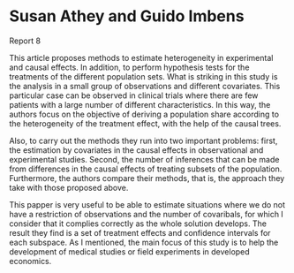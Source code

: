 # Susan Athey and Guido Imbens 
Report 8

This article proposes methods to estimate heterogeneity in experimental and causal effects. In addition, to perform hypothesis tests for the treatments of the different population sets. What is striking in this study is the analysis in a small group of observations and different covariates. This particular case can be observed in clinical trials where there are few patients with a large number of different characteristics. In this way, the authors focus on the objective of deriving a population share according to the heterogeneity of the treatment effect, with the help of the causal trees.

Also, to carry out the methods they run into two important problems: first, the estimation by covariates in the causal effects in observational and experimental studies. Second, the number of inferences that can be made from differences in the causal effects of treating subsets of the population. Furthermore, the authors compare their methods, that is, the approach they take with those proposed above.

This papper is very useful to be able to estimate situations where we do not have a restriction of observations and the number of covaribals, for which I consider that it complies correctly as the whole solution develops. The result they find is a set of treatment effects and confidence intervals for each subspace. As I mentioned, the main focus of this study is to help the development of medical studies or field experiments in developed economics.

